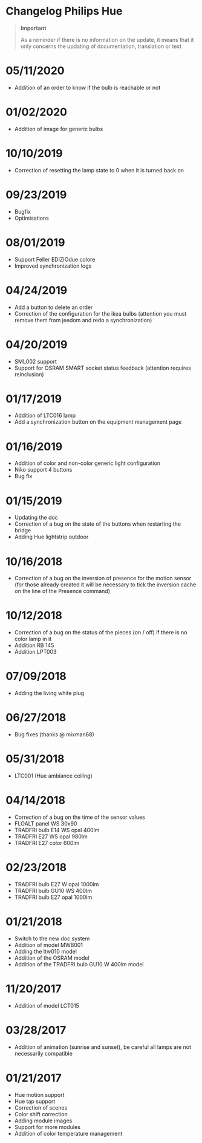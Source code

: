 # Changelog Philips Hue

>**Important**
>
>As a reminder if there is no information on the update, it means that it only concerns the updating of documentation, translation or text

# 05/11/2020

- Addition of an order to know if the bulb is reachable or not

# 01/02/2020

- Addition of image for generic bulbs

# 10/10/2019

- Correction of resetting the lamp state to 0 when it is turned back on

# 09/23/2019

- Bugfix
- Optimisations

# 08/01/2019

- Support Feller EDIZIOdue colore
- Improved synchronization logs

# 04/24/2019

- Add a button to delete an order
- Correction of the configuration for the ikea bulbs (attention you must remove them from jeedom and redo a synchronization)

# 04/20/2019

- SML002 support
- Support for OSRAM SMART socket status feedback (attention requires reinclusion)

# 01/17/2019

- Addition of LTC016 lamp
- Add a synchronization button on the equipment management page

# 01/16/2019

- Addition of color and non-color generic light configuration
- Niko support 4 buttons
- Bug fix

# 01/15/2019

- Updating the doc
- Correction of a bug on the state of the buttons when restarting the bridge
- Adding Hue lightstrip outdoor

# 10/16/2018

- Correction of a bug on the inversion of presence for the motion sensor (for those already created it will be necessary to tick the inversion cache on the line of the Presence command)

# 10/12/2018

- Correction of a bug on the status of the pieces (on / off) if there is no color lamp in it
- Addition RB 145
- Addition LPT003

# 07/09/2018

- Adding the living white plug

# 06/27/2018

- Bug fixes (thanks @ mixman68)

# 05/31/2018

-	LTC001 (Hue ambiance ceiling)

# 04/14/2018

-   Correction of a bug on the time of the sensor values
-   FLOALT panel WS 30x90
-   TRADFRI bulb E14 WS opal 400lm
-	TRADFRI E27 WS opal 980lm
-	TRADFRI E27 color 600lm

# 02/23/2018

-	TRADFRI bulb E27 W opal 1000lm
-	TRADFRI bulb GU10 WS 400lm
-	TRADFRI bulb E27 opal 1000lm

# 01/21/2018

- 	Switch to the new doc system
-   Addition of model MWB001
-   Adding the ltw010 model
-   Addition of the OSRAM model
-   Addition of the TRADFRI bulb GU10 W 400lm model

# 11/20/2017

-   Addition of model LCT015

# 03/28/2017

-   Addition of animation (sunrise and sunset), be careful all
    lamps are not necessarily compatible

# 01/21/2017

-   Hue motion support
-   Hue tap support
-   Correction of scenes
-   Color shift correction
-   Adding module images
-   Support for more modules
-   Addition of color temperature management
